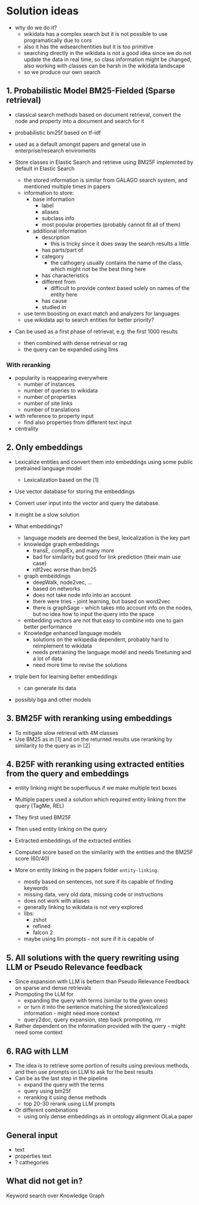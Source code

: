 # Solution ideas

- why do we do it?
  - wikidata has a complex search but it is not possible to use programatically due to cors
  - also it has the wdsearchentities but it is too primitive
  - searching directly in the wikidata is not a good idea since we do not update the data in real time, so class information might be changed, also working with classes can be harsh in the wikidata landscape
  - so we produce our own search

## 1. Probabilistic Model BM25-Fielded (Sparse retrieval)

- classical search methods based on document retrieval, convert the node and property into a document and search for it
- probabilistic bm25f based on tf-idf
- used as a default amongst papers and general use in enterprise/research enviroments

- Store classes in Elastic Search and retrieve using BM25F implemnted by default in Elastic Search
  - the stored information is similar from GALAGO search system, and mentioned multiple times in papers
  - information to store:
    - base information
      - label
      - aliases
      - subclass info
      - most popular properties (probably cannot fit all of them)
    - additional information
      - description
        - this is tricky since it does sway the search results a little
      - has parts/part of
      - category
        - the cathogery usually contains the name of the class, which might not be the best thing here
      - has characteristics
      - different from  
        - difficult to provide context based solely on names of the entity here
      - has cause 
      - studied in
  - use term boosting on exact match and analyzers for languages
  - use wikidata api to search entities for better priority?

- Can be used as a first phase of retrieval, e.g. the first 1000 results
  - then combined with dense retrieval or rag
  - the query can be expanded using llms

### With reranking

- popularity is reappearing everywhere
  - number of instances
  - number of queries to wikidata
  - number of properties
  - number of site links
  - number of translations
- with reference to property input
  - find also properties from different text input
- centrality

## 2. Only embeddings

- Lexicalize entities and convert them into embeddings using some public pretrained language model
  - Lexicalization based on the [1]
- Use vector database for storing the embeddings
- Convert user input into the vector and query the database.
- it might be a slow solution

- What embeddings?
  - language models are deemed the best, lexicalization is the key part
  - knowledge graph embeddings
    - transE, complEx, and many more
    - bad for similarity but good for link prediction (their main use case)
    - rdf2vec worse than bm25
  - graph embeddings
    - deepWalk, node2vec, ...
    - based on networks
    - does not take node info into an account
    - there were tries - joint learning, but based on word2vec
    - there is graphSage - which takes into account info on the nodes, but no idea how to input the query into the space
  - embedding vectors are not that easy to combine into one to gain better performance
  - Knowledge enhanced language models
    - solutions on the wikipedia dependent, probably hard to reimplement to wikidata
    - needs pretraining the language model and needs finetuning and a lot of data
    - need more time to revise the solutions

- triple bert for learning better embeddings
  - can generate its data
- possibly bga and other models 

## 3. BM25F with reranking using embeddings

- To mitigate slow retrieval with 4M classes
- Use BM25 as in [1] and on the returned results use reranking by similarity to the query as in [2]

## 4. B25F with reranking using extracted entities from the query and embeddings

- entity linking might be superfluous if we make multiple text boxes

- Multiple papers used a solution which required entity linking from the query (TagMe, REL)
- They first used BM25F
- Then used entity linking on the query
- Extracted embeddings of the extracted entities
- Computed score based on the similarity with the entities and the BM25F score (60/40)

- More on entity linking in the papers folder `entity-linking`.
    - mostly based on sentences, not sure if its capable of finding keywords
    - missing data, very old data, missing code or instructions
    - does not work with aliases
    - generally linking to wikidata is not very explored
    - libs:
      - zshot
      - refined
      - falcon 2
    - maybe using llm prompts - not sure if it is capable of

## 5. All solutions with the query rewriting using LLM or Pseudo Relevance feedback

- Since expansion with LLM is bettern than Pseudo Relevance Feedback on sparse and dense retrievals
- Prompoting the LLM for
  - expanding the query with terms (similar to the given ones) 
  - or turn it into the sentence matching the stored/lexicalized information - might need more context
  - query2doc, query expansion, step back prompoting, rrr
- Rather dependent on the information provided with the query - might need some context

## 6. RAG with LLM

- The idea is to retrieve some portion of results using previous methods, and then use prompts on LLM to ask for the best results
- Can be as the last step in the pipeline 
  - expand the query with the terms
  - query using bm25f
  - reranking it using dense methods
  - top 20-30 rerank using LLM prompts
- Or different combinations
  - using only dense embeddings as in ontology alignment OLaLa paper

## General input

- text
- properties text
- ? cathegories

## What did not get in?

Keyword search over Knowledge Graph


